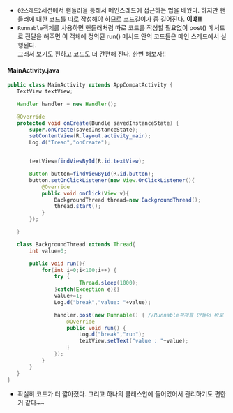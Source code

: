 - `02스레드2`세션에서 핸들러을 통해서 메인스레드에 접근하는 법을 배웠다. 하지만 핸들러에 대한 코드를 따로 작성해야 하므로 코드길이가 좀 길어진다. **이떄!!**
- `Runnable`객체를 사용하면 핸들러처럼 따로 코드를 작성할 필요없이 post() 메서드로 전달을 해주면 이 객체에 정의된 run() 메서드 안의 코드들은 메인 스레드에서 실행된다.  
 그래서 보기도 편하고 코드도 더 간편해 진다. 한번 해보자!!
 
 #### MainActivity.java
 ```java
 public class MainActivity extends AppCompatActivity {
    TextView textView;

    Handler handler = new Handler();

    @Override
    protected void onCreate(Bundle savedInstanceState) {
        super.onCreate(savedInstanceState);
        setContentView(R.layout.activity_main);
        Log.d("Tread","onCreate");


        textView=findViewById(R.id.textView);

        Button button=findViewById(R.id.button);
        button.setOnClickListener(new View.OnClickListener(){
            @Override
            public void onClick(View v){
                BackgroundThread thread=new BackgroundThread();
                thread.start();
            }
        });

    }

    class BackgroundThread extends Thread{
        int value=0;

        public void run(){
            for(int i=0;i<100;i++) {
                try {
                        Thread.sleep(1000);
                }catch(Exception e){}
                value+=1;
                Log.d("break","value: "+value);

                handler.post(new Runnable() { //Runnable객체를 만들어 바로 메인스레드에서 실행되도록 할 수 있다.
                    @Override
                    public void run() {
                        Log.d("break","run");
                        textView.setText("value : "+value);
                    }
                });
            }
        }
    }
}
```
- 확실히 코드가 더 짧아졌다. 그리고 하나의 클래스안에 들어있어서 관리하기도 편한 거 같다~~

